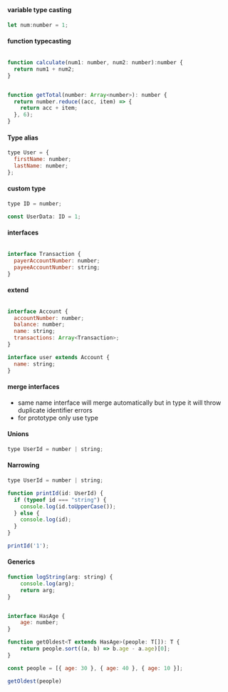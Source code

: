 ## 

#### variable type casting

```javascript
let num:number = 1;
```

#### function typecasting

```javascript

function calculate(num1: number, num2: number):number {
  return num1 + num2;
}

```


```javascript

function getTotal(number: Array<number>): number {
  return number.reduce((acc, item) => {
    return acc + item;
  }, 6);
}

```

#### Type alias

```javascript
type User = {
  firstName: number;
  lastName: number;
};
```

#### custom type

```javascript
type ID = number;

const UserData: ID = 1;
```

#### interfaces

```javascript

interface Transaction {
  payerAccountNumber: number;
  payeeAccountNumber: string;
}

```

#### extend

```javascript

interface Account {
  accountNumber: number;
  balance: number;
  name: string;
  transactions: Array<Transaction>;
}

interface user extends Account {
  name: string;
}

```

#### merge interfaces
- same name interface will merge automatically but in type it will throw duplicate identifier errors
- for prototype only use type 


#### Unions

```javascript
type UserId = number | string;
```
#### Narrowing

```javascript
type UserId = number | string;

function printId(id: UserId) {
  if (typeof id === "string") {
    console.log(id.toUpperCase());
  } else {
    console.log(id);
  }
}

printId('1');

```

#### Generics
```javascript
function logString(arg: string) {
    console.log(arg);
    return arg;
}
```

```javascript

interface HasAge {
    age: number;
}

function getOldest<T extends HasAge>(people: T[]): T {
    return people.sort((a, b) => b.age - a.age)[0];
}

const people = [{ age: 30 }, { age: 40 }, { age: 10 }];

getOldest(people)
```
